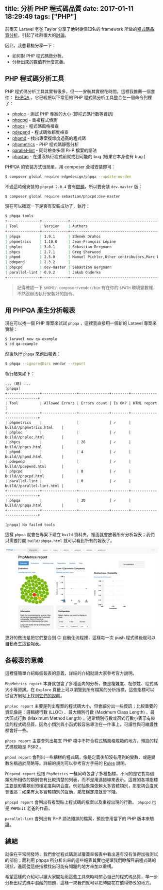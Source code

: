 title: 分析 PHP 程式碼品質
date: 2017-01-11 18:29:49
tags: ["PHP"]
---

前兩天 Laravel 老爸 Taylor 分享了他對幾個知名的 framework 所做的[程式碼品質分析](https://medium.com/@taylorotwell/measuring-code-complexity-64356da605f9#.i9ah5inwx)，引起了社群很大的[討論](https://www.facebook.com/groups/laravel.tw/permalink/1200376173364763/)。

因此，我想藉機分享一下：

* 如何對 PHP 程式碼做分析。
* 分析出來的數值有什麼意義。

<!-- more -->

## PHP 程式碼分析工具

PHP 程式碼分析工具其實有很多，但一一安裝其實很花時間。這裡我推薦一個套件： [PHPQA](https://github.com/EdgedesignCZ/phpqa) ，它已經把以下常用的 PHP 程式碼分析工具整合在一個命令列裡了：

* [phploc](https://github.com/sebastianbergmann/phploc) - 測試 PHP 專案的大小 (即程式碼行數等資訊)
* [phpcpd](https://github.com/sebastianbergmann/phpcpd) - 重複程式偵測
* [phpcs](https://github.com/squizlabs/PHP_CodeSniffer) - 程式碼風格檢查
* [pdepend](https://github.com/pdepend/pdepend) - 程式碼依賴度檢查
* [phpmd](https://github.com/phpmd/phpmd) - 找出專案複雜度過高的程式碼
* [phpmetrics](https://github.com/Halleck45/PhpMetrics) - PHP 程式碼靜態分析
* [parallel-lint](https://github.com/JakubOnderka/PHP-Parallel-Lint) - 同時檢查多個 PHP 檔案的語法
* [phpstan](https://github.com/phpstan/phpstan) - 在還沒執行程式前就找到可能的 bug (結果它本身也有 bug )

PHPQA 的安裝方式很簡單，用 composer 全域安裝即可：

```bash
$ composer global require edgedesign/phpqa --update-no-dev
```

不過這時候安裝的 `phpcpd 2.0.4` 會有[問題](https://github.com/sebastianbergmann/phpcpd/issues/132)，所以要安裝 `dev-master` 版：

```bash
$ composer global require sebastian/phpcpd:dev-master
```

現在可以確認一下是否有安裝成功了，執行：

```bash
$ phpqa tools
+---------------+------------+----------------------------------------------+
| Tool          | Version    | Authors                                      |
+---------------+------------+----------------------------------------------+
| phpqa         | 1.9.1      | Zdenek Drahos                                |
| phpmetrics    | 1.10.0     | Jean-François Lépine                         |
| phploc        | 3.0.1      | Sebastian Bergmann                           |
| phpcs         | 2.7.1      | Greg Sherwood                                |
| phpmd         | 2.5.0      | Manuel Pichler,Other contributors,Marc Würth |
| pdepend       | 2.3.2      |                                              |
| phpcpd        | dev-master | Sebastian Bergmann                           |
| parallel-lint | 0.9.2      | Jakub Onderka                                |
+---------------+------------+----------------------------------------------+
```

> 記得確認一下 `$HOME/.composer/vendor/bin` 有在你的 `$PATH` 環境變數裡，不然沒辦法執行安裝好的指令。

## 用 PHPQA 產生分析報表

現在可以找一個 PHP 專案來試試 `phpqa` ，這裡我直接用一個新的 Laravel 專案來實驗：

```bash
$ laravel new qa-example
$ cd qa-example
```

然後執行 `phpqa` 來跑出報表：

```bash
$ phpqa --ignoredDirs vendor --report
```

執行結果如下：

```
... (略) ...
[phpqa]
+---------------+----------------+--------------+--------+---------------------------+
| Tool          | Allowed Errors | Errors count | Is OK? | HTML report               |
+---------------+----------------+--------------+--------+---------------------------+
| phpmetrics    |                |              | ✓      | build//phpmetrics.html    |
| phploc        |                |              | ✓      | build//phploc.html        |
| phpcs         |                | 26           | ✓      | build//phpcs.html         |
| phpmd         |                | 4            | ✓      | build//phpmd.html         |
| pdepend       |                |              | ✓      | build//pdepend.html       |
| phpcpd        |                | 0            | ✓      | build//phpcpd.html        |
| parallel-lint |                | 0            | ✓      | build//parallel-lint.html |
+---------------+----------------+--------------+--------+---------------------------+
| phpqa         |                | 30           | ✓      | build//phpqa.html         |
+---------------+----------------+--------------+--------+---------------------------+

[phpqa] No failed tools
```

這樣 `phpqa` 就會在專案下建立 `build` 資料夾，裡面就會放著所有分析報表；我們只需要打開 `build/phpqa.html` 就可以看到所有的報表了。

![phpqa.html](../resources/phpqa/phpqa.png)

更好的做法是把它們整合到 CI 自動化流程裡，這樣每一次 push 程式碼後就可以自動產生這些報表。

## 各報表的意義

這裡僅簡單介紹每個報表的意義，詳細的介紹就請大家參考官方說明。

`PhpMetrics report` 本身就包含了多種面向的分析，像是複雜度、相依性、程式碼大小等資訊。在 `Explore` 頁籤上可以瀏覽到所有檔案的分析指標，這些指標可以從官方網站上找到[它們的說明](http://www.phpmetrics.org/documentation/index.html)。

`phploc report` 主要是列出專案的程式碼大小，但會細分出一些資訊；比較重要的資訊像是：邏輯總行數 (LLOC) 、最大類別行數 (Maximum Class Length) 、最大函式行數 (Maximum Method Length) 。通常類別行數或函式行數小表示有較佳的程式碼品質，因為小類別與小函式較容易專注在一件事上，可讀性與可維護性都會好一些。

`phpcs report` 主要會列出每支 PHP 檔中不符合程式碼風格規範的地方，預設的程式碼規範是 PSR2 。

`phpmd report` 會列出一些糟糕的程式碼，像是定義後卻沒有用到的變數、或是變數名稱過於簡略等。詳細的規則可以參考官方手冊的 [Rules](https://phpmd.org/rules/index.html) 說明。

`PDepend report` 也跟 `PhpMetrics` 一樣同時包含了多種指標，不同的是它對每個類別所相依的類別會有比較清楚的列表，而不是用連接線來表示。這裡的各項指標主要是影響類別的穩定度與耦合度，例如抽象類依賴太多實體類別，那麼耦合度就會很高；如果有太多實體類別的互動，那麼穩定度就會下降。

`phpcpd report` 會列出有複製貼上程式碼的檔案以及重複出現的行數。 `phpcpd` 也是 `PHPUnit` 老爸的作品。

`parallel-lint` 會列出有 PHP 語法錯誤的檔案，預設會用當下的 PHP 版本來驗證。

## 總結

就像在平常開發時，我們會從程式碼測試覆蓋率報表中看出還有沒有值得加強測試的部份；而利用 phpqa 所分析出來的這些報表其實也是讓我們瞭解目前程式碼的現狀，進而從這些指標找出可能有問題的地方來加以重構。

希望這樣的介紹可以讓大家開始用這些工具來時時關心自己的程式碼品質，早一步分析出程式碼中潛藏的問題，這樣一來我們就可以把時間花在值得修改的地方。

